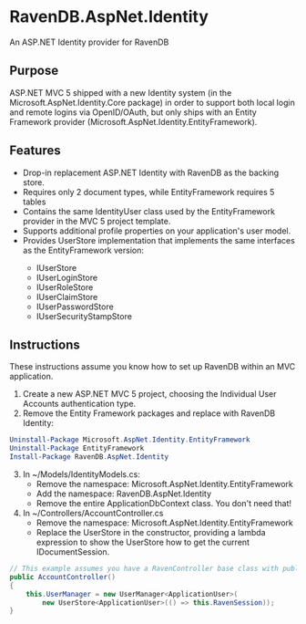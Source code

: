 # RavenDB.AspNet.Identity #
An ASP.NET Identity provider for RavenDB

## Purpose ##

ASP.NET MVC 5 shipped with a new Identity system (in the Microsoft.AspNet.Identity.Core package) in order to support both local login and remote logins via OpenID/OAuth, but only ships with an
Entity Framework provider (Microsoft.AspNet.Identity.EntityFramework).

## Features ##
* Drop-in replacement ASP.NET Identity with RavenDB as the backing store.
* Requires only 2 document types, while EntityFramework requires 5 tables
* Contains the same IdentityUser class used by the EntityFramework provider in the MVC 5 project template.
* Supports additional profile properties on your application's user model.
* Provides UserStore<TUser> implementation that implements the same interfaces as the EntityFramework version:
    * IUserStore<TUser>
    * IUserLoginStore<TUser>
    * IUserRoleStore<TUser>
    * IUserClaimStore<TUser>
    * IUserPasswordStore<TUser>
    * IUserSecurityStampStore<TUser>

## Instructions ##
These instructions assume you know how to set up RavenDB within an MVC application.

1. Create a new ASP.NET MVC 5 project, choosing the Individual User Accounts authentication type.
2. Remove the Entity Framework packages and replace with RavenDB Identity:

```PowerShell
Uninstall-Package Microsoft.AspNet.Identity.EntityFramework
Uninstall-Package EntityFramework
Install-Package RavenDB.AspNet.Identity
```
    
3. In ~/Models/IdentityModels.cs:
    * Remove the namespace: Microsoft.AspNet.Identity.EntityFramework
    * Add the namespace: RavenDB.AspNet.Identity
    * Remove the entire ApplicationDbContext class. You don't need that!
4. In ~/Controllers/AccountController.cs
    * Remove the namespace: Microsoft.AspNet.Identity.EntityFramework
    * Replace the UserStore in the constructor, providing a lambda expression to show the UserStore how to get the current IDocumentSession.

```C#
// This example assumes you have a RavenController base class with public RavenSession property.
public AccountController()
{
    this.UserManager = new UserManager<ApplicationUser>(
        new UserStore<ApplicationUser>(() => this.RavenSession));
}
```